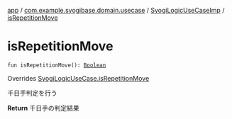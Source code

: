 [app](../../index.md) / [com.example.syogibase.domain.usecase](../index.md) / [SyogiLogicUseCaseImp](index.md) / [isRepetitionMove](./is-repetition-move.md)

# isRepetitionMove

`fun isRepetitionMove(): `[`Boolean`](https://kotlinlang.org/api/latest/jvm/stdlib/kotlin/-boolean/index.html)

Overrides [SyogiLogicUseCase.isRepetitionMove](../-syogi-logic-use-case/is-repetition-move.md)

千日手判定を行う

**Return**
千日手の判定結果

